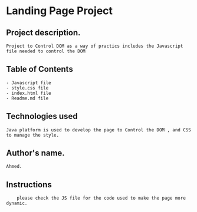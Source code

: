 # Landing Page Project

## Project description.
	
	Project to Control DOM as a way of practics includes the Javascript file needed to control the DOM


## Table of Contents

	- Javascript file 
	- style.css file 
	- index.html file 
	- Readme.md file 

## Technologies used

	Java platform is used to develop the page to Control the DOM , and CSS to manage the style.


## 	Author's name.

	Ahmed.

## Instructions

		please check the JS file for the code used to make the page more dynamic.